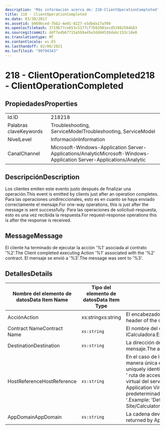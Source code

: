 ```yaml
---
description: 'Más información acerca de: 218-ClientOperationCompleted'
title: 218 - ClientOperationCompleted
ms.date: 03/30/2017
ms.assetid: b069bced-7bb2-4e01-8227-e5dbda17af09
ms.openlocfilehash: 3719b77ce653c5177cf7b92901ecd51982504b83
ms.sourcegitcommit: ddf7edb67715a5b9a45e3dd44536dabc153c1de0
ms.translationtype: MT
ms.contentlocale: es-ES
ms.lasthandoff: 02/06/2021
ms.locfileid: "99794343"
---
```

# <a name="218---clientoperationcompleted"></a><span data-ttu-id="b6263-103">218 - ClientOperationCompleted</span><span class="sxs-lookup"><span data-stu-id="b6263-103">218 - ClientOperationCompleted</span></span>

## <a name="properties"></a><span data-ttu-id="b6263-104">Propiedades</span><span class="sxs-lookup"><span data-stu-id="b6263-104">Properties</span></span>  
  
|||  
|-|-|  
|<span data-ttu-id="b6263-105">Id.</span><span class="sxs-lookup"><span data-stu-id="b6263-105">ID</span></span>|<span data-ttu-id="b6263-106">218</span><span class="sxs-lookup"><span data-stu-id="b6263-106">218</span></span>|  
|<span data-ttu-id="b6263-107">Palabras clave</span><span class="sxs-lookup"><span data-stu-id="b6263-107">Keywords</span></span>|<span data-ttu-id="b6263-108">Troubleshooting, ServiceModel</span><span class="sxs-lookup"><span data-stu-id="b6263-108">Troubleshooting, ServiceModel</span></span>|  
|<span data-ttu-id="b6263-109">Nivel</span><span class="sxs-lookup"><span data-stu-id="b6263-109">Level</span></span>|<span data-ttu-id="b6263-110">Información</span><span class="sxs-lookup"><span data-stu-id="b6263-110">Information</span></span>|  
|<span data-ttu-id="b6263-111">Canal</span><span class="sxs-lookup"><span data-stu-id="b6263-111">Channel</span></span>|<span data-ttu-id="b6263-112">Microsoft-Windows-Application Server-Applications/Analytic</span><span class="sxs-lookup"><span data-stu-id="b6263-112">Microsoft-Windows-Application Server-Applications/Analytic</span></span>|  
  
## <a name="description"></a><span data-ttu-id="b6263-113">Descripción</span><span class="sxs-lookup"><span data-stu-id="b6263-113">Description</span></span>  

 <span data-ttu-id="b6263-114">Los clientes emiten este evento justo después de finalizar una operación.</span><span class="sxs-lookup"><span data-stu-id="b6263-114">This event is emitted by clients just after an operation completes.</span></span> <span data-ttu-id="b6263-115">Para las operaciones unidireccionales, esto es en cuanto se haya enviado correctamente el mensaje.</span><span class="sxs-lookup"><span data-stu-id="b6263-115">For one-way operations, this is just after the message is sent successfully.</span></span> <span data-ttu-id="b6263-116">Para las operaciones de solicitud-respuesta, esto es una vez recibida la respuesta.</span><span class="sxs-lookup"><span data-stu-id="b6263-116">For request-response operations this is after the response is received.</span></span>  
  
## <a name="message"></a><span data-ttu-id="b6263-117">Message</span><span class="sxs-lookup"><span data-stu-id="b6263-117">Message</span></span>  

 <span data-ttu-id="b6263-118">El cliente ha terminado de ejecutar la acción '%1' asociada al contrato '%2'.</span><span class="sxs-lookup"><span data-stu-id="b6263-118">The Client completed executing Action '%1' associated with the '%2' contract.</span></span> <span data-ttu-id="b6263-119">El mensaje se envió a '%3'.</span><span class="sxs-lookup"><span data-stu-id="b6263-119">The message was sent to '%3'.</span></span>  
  
## <a name="details"></a><span data-ttu-id="b6263-120">Detalles</span><span class="sxs-lookup"><span data-stu-id="b6263-120">Details</span></span>  
  
|<span data-ttu-id="b6263-121">Nombre del elemento de datos</span><span class="sxs-lookup"><span data-stu-id="b6263-121">Data Item Name</span></span>|<span data-ttu-id="b6263-122">Tipo del elemento de datos</span><span class="sxs-lookup"><span data-stu-id="b6263-122">Data Item Type</span></span>|<span data-ttu-id="b6263-123">Descripción</span><span class="sxs-lookup"><span data-stu-id="b6263-123">Description</span></span>|  
|--------------------|--------------------|-----------------|  
|<span data-ttu-id="b6263-124">Acción</span><span class="sxs-lookup"><span data-stu-id="b6263-124">Action</span></span>|<span data-ttu-id="b6263-125">xs:string</span><span class="sxs-lookup"><span data-stu-id="b6263-125">xs:string</span></span>|<span data-ttu-id="b6263-126">El encabezado de acción de SOAP del mensaje saliente.</span><span class="sxs-lookup"><span data-stu-id="b6263-126">The SOAP action header of the outgoing message.</span></span>|  
|<span data-ttu-id="b6263-127">Contract Name</span><span class="sxs-lookup"><span data-stu-id="b6263-127">Contract Name</span></span>|`xs:string`|<span data-ttu-id="b6263-128">El nombre del contrato.</span><span class="sxs-lookup"><span data-stu-id="b6263-128">The name of the contract.</span></span> <span data-ttu-id="b6263-129">Ejemplo: ICalculadora.</span><span class="sxs-lookup"><span data-stu-id="b6263-129">Example: ICalculator.</span></span>|  
|<span data-ttu-id="b6263-130">Destination</span><span class="sxs-lookup"><span data-stu-id="b6263-130">Destination</span></span>|`xs:string`|<span data-ttu-id="b6263-131">La dirección del punto de conexión de servicio a la que se ha enviado el mensaje.</span><span class="sxs-lookup"><span data-stu-id="b6263-131">The address of the service endpoint that the message was sent to.</span></span>|  
|<span data-ttu-id="b6263-132">HostReference</span><span class="sxs-lookup"><span data-stu-id="b6263-132">HostReference</span></span>|`xs:string`|<span data-ttu-id="b6263-133">En el caso de los servicios hospedados en web, este campo identifica de manera única el servicio en la jerarquía web.</span><span class="sxs-lookup"><span data-stu-id="b6263-133">For Web-hosted services, this field uniquely identifies the service in the Web hierarchy.</span></span> <span data-ttu-id="b6263-134">Su formato se define como ' ruta de acceso virtual de la aplicación de nombre de sitio web&#124;ruta de acceso virtual del servicio&#124;ServiceName '.</span><span class="sxs-lookup"><span data-stu-id="b6263-134">Its format is defined as 'Web Site Name Application Virtual Path&#124;Service Virtual Path&#124;ServiceName'.</span></span> <span data-ttu-id="b6263-135">Ejemplo: ' sitio web predeterminado/CalculatorApplication&#124;/CalculatorService.svc&#124;CalculatorService '.</span><span class="sxs-lookup"><span data-stu-id="b6263-135">Example: 'Default Web Site/CalculatorApplication&#124;/CalculatorService.svc&#124;CalculatorService'.</span></span>|  
|<span data-ttu-id="b6263-136">AppDomain</span><span class="sxs-lookup"><span data-stu-id="b6263-136">AppDomain</span></span>|`xs:string`|<span data-ttu-id="b6263-137">La cadena devuelta por AppDomain.CurrentDomain.FriendlyName.</span><span class="sxs-lookup"><span data-stu-id="b6263-137">The string returned by AppDomain.CurrentDomain.FriendlyName.</span></span>|
